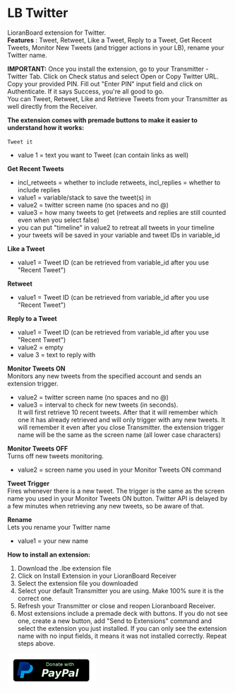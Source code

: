 # LB Twitter
 LioranBoard extension for Twitter.      
**Features** : Tweet, Retweet, Like a Tweet, Reply to a Tweet, Get Recent Tweets, Monitor New Tweets (and trigger actions in your LB), rename your Twitter name.       

**IMPORTANT:**
Once you install the extension, go to your Transmitter - Twitter Tab. Click on Check status and select Open or Copy Twitter URL. Copy your provided PIN.
Fill out "Enter PIN" input field and click on Authenticate. If it says Success, you're all good to go.  
You can Tweet, Retweet, Like and Retrieve Tweets from your Transmitter as well directly from the Receiver. 

**The extension comes with premade buttons to make it easier to understand how it works:**

`Tweet it`
* value 1 = text you want to Tweet (can contain links as well)      


**Get Recent Tweets**      
* incl_retweets = whether to include retweets, incl_replies = whether to include replies      
* value1 = variable/stack to save the tweet(s) in
* value2 = twitter screen name  (no spaces and no @)        
* value3 = how many tweets to get (retweets and replies are still counted even when you select false)        
* you can put "timeline" in value2 to retreat all tweets in your timeline       
* your tweets will be saved in your variable and tweet IDs in variable_id               
			
			
**Like a Tweet** 
* value1 = Tweet ID (can be retrieved from variable_id after you use "Recent Tweet")      

**Retweet** 
* value1 = Tweet ID (can be retrieved from variable_id after you use "Recent Tweet")       


**Reply to a Tweet** 
* value1 = Tweet ID (can be retrieved from variable_id after you use "Recent Tweet")
* value2 = empty
* value 3 = text to reply with       

**Monitor Tweets ON**      
Monitors any new tweets from the specified account and sends an extension trigger.      
* value2 = twitter screen name (no spaces and no @)       
* value3 = interval to check for new tweets (in seconds).    
It will first retrieve 10 recent tweets. After that it will remember which one it has already retrieved and will only trigger with any new tweets. It will remember it even after you close Transmitter. the extension trigger name will be the same as the screen name (all lower case characters)       

**Monitor Tweets OFF**      
Turns off new tweets monitoring.
* value2 = screen name you used in your Monitor Tweets ON command         

**Tweet Trigger**         
Fires whenever there is a new tweet. The trigger is the same as the screen name you used in your Monitor Tweets ON button. Twitter API is delayed by a few minutes when retrieving any new tweets, so be aware of that.    

**Rename**     
Lets you rename your Twitter name
* value1 = your new name


**How to install an extension:**
1. Download the .lbe extension file
2. Click on Install Extension in your LioranBoard Receiver
3. Select the extension file you downloaded 
4. Select your default Transmitter you are using. Make 100% sure it is the correct one. 
5. Refresh your Transmitter or close and reopen Lioranboard Receiver. 
6. Most extensions include a premade deck with buttons. If you do not see one, create a new button, add "Send to Extensions" command and select the extension you just installed. If you can only see the extension name with no input fields, it means it was not installed correctly. Repeat steps above.    

[![](https://github.com/christinna9031/LioranBoard-Files/blob/main/img/paypal.png?raw=true)](https://www.paypal.com/cgi-bin/webscr?cmd=_s-xclick&hosted_button_id=3YWXYQE3HKWHQ)
